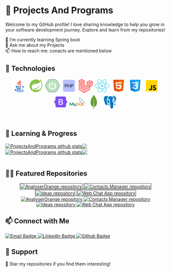 # 📡 Projects And Programs

Welcome to my GitHub profile! I love sharing knowledge to help you grow in your software development journey. Explore and learn from my repositories!

 🌱 I’m currently learning Spring boot<br />
 💬 Ask me about my Projects<br />
 📫 How to reach me: conacts are mentioned below<br />

## 🚀 Technologies

<p align="center">
  <img src="./images/java.png" alt="Languages" style="border-radius: 15px;"/>
  <img src="./images/spring.png" alt="Frameworks" style="border-radius: 15px;"/>
  <img src="./images/spring-boot.png" alt="Databases" style="border-radius: 15px;"/>
  <img src="./images/php.png" alt="Tools" style="border-radius: 15px;"/>
  <img src="./images/laravel.png" alt="Tools" style="border-radius: 15px;"/>
  <img src="./images/react.png" alt="Tools" style="border-radius: 15px;"/>
  <img src="./images/html.png" alt="Tools" style="border-radius: 15px;"/>
  <img src="./images/css.png" alt="Tools" style="border-radius: 15px;"/>
  <img src="./images/js.png" alt="Tools" style="border-radius: 15px;"/>
  <img src="./images/bootstrap.png" alt="Tools" style="border-radius: 15px;"/>
  <img src="./images/mysql.png" alt="Tools" style="border-radius: 15px;"/>
  <img src="./images/mongo.png" alt="Tools" style="border-radius: 15px;"/>
  <img src="./images/postgres.png" alt="Tools" style="border-radius: 15px;"/>
</p>

<br/>

   
## 🐎 Learning & Progress

<div align="center">
<a href="https://github.com/ProjectsAndPrograms/github-readme-stats#responsive-card-theme#gh-light-mode-only">
<div  style="width: 100%; display: flex;">
 <a href="https://github-readme-stats.vercel.app/api?username=ProjectsAndPrograms&show_icons=true&include_all_commits=true&theme=buefy&hide_border=false#gh-light-mode-only#responsive-card-theme#gh-light-mode-only" style="display: block;">
  <img align="center" style="max-height: 200px;" src="https://github-readme-stats.vercel.app/api?username=ProjectsAndPrograms&show_icons=true&include_all_commits=true&theme=buefy&hide_border=false#gh-light-mode-only" alt="ProjectsAndPrograms github stats" />
 </a>
 <a href="https://github-readme-stats.vercel.app/api/top-langs/?username=ProjectsAndPrograms&layout=compact&theme=buefy&hide_border=false#gh-light-mode-only#responsive-card-theme#gh-light-mode-only" style="display:block;">
  <img align="center" style="height: 195px;max-height: 200px"  src="https://github-readme-stats.vercel.app/api/top-langs/?username=ProjectsAndPrograms&layout=compact&theme=buefy&hide_border=false#gh-light-mode-only" />
 </a>
</div>
</a>
<a href="https://github.com/ProjectsAndPrograms/github-readme-stats#responsive-card-theme#gh-dark-mode-only">
<div  style="width: 100%; display: flex;">
 <a href="https://github-readme-stats.vercel.app/api?username=ProjectsAndPrograms&show_icons=true&include_all_commits=true&theme=merko&hide_border=true#gh-dark-mode-only#responsive-card-theme#gh-dark-mode-only" style="display: block;">
  <img align="center" style="max-height: 200px;" src="https://github-readme-stats.vercel.app/api?username=ProjectsAndPrograms&show_icons=true&include_all_commits=true&theme=merko&hide_border=true#gh-dark-mode-only" alt="ProjectsAndPrograms github stats" />
 </a>
 <a href="https://github-readme-stats.vercel.app/api/top-langs/?username=ProjectsAndPrograms&layout=compact&theme=merko&hide_border=true#gh-dark-mode-only#responsive-card-theme#gh-dark-mode-only" style="display:block;">
  <img align="center" style="height: 195px;max-height: 200px"  src="https://github-readme-stats.vercel.app/api/top-langs/?username=ProjectsAndPrograms&layout=compact&theme=merko&hide_border=true#gh-dark-mode-only" />
 </a>
</a>
</div>
</div>
<br>

## 🍋‍🟩 Featured Repositories
<div align="center">
    <!-- Light mode -->
    <a href="https://github.com/ProjectsAndPrograms/AnalyserOrange#responsive-card-theme#gh-light-mode-only">
        <img style="border: 2px solid #989898" src="https://github-readme-stats.vercel.app/api/pin/?username=ProjectsAndPrograms&repo=AnalyserOrange&theme=buefy&hide_border=false#gh-light-mode-only" alt="AnalyserOrange repository">
    </a>
    <a href="https://github.com/ProjectsAndPrograms/contacts-manager#responsive-card-theme#gh-light-mode-only">
        <img style="border: 2px solid #989898" src="https://github-readme-stats.vercel.app/api/pin/?username=ProjectsAndPrograms&repo=contacts-manager&theme=buefy&hide_border=false#gh-light-mode-only" alt="Contacts Manager repository">
    </a>
</div>
<div align="center">
    <a href="https://github.com/ProjectsAndPrograms/Ideas#responsive-card-theme#gh-light-mode-only">
        <img style="border: 2px solid #989898" src="https://github-readme-stats.vercel.app/api/pin/?username=ProjectsAndPrograms&repo=Ideas&theme=buefy&hide_border=false#gh-light-mode-only" alt="Ideas repository">
    </a>
    <a href="https://github.com/ProjectsAndPrograms/WebChatApp#responsive-card-theme#gh-light-mode-only">
        <img style="border: 2px solid #989898" src="https://github-readme-stats.vercel.app/api/pin/?username=ProjectsAndPrograms&repo=WebChatApp&theme=buefy&hide_border=false#gh-light-mode-only" alt="Web Chat App repository">
    </a>
</div>

<div align="center">
    <!-- Dark mode -->
    <a href="https://github.com/ProjectsAndPrograms/AnalyserOrange#responsive-card-theme#gh-dark-mode-only">
        <img  src="https://github-readme-stats.vercel.app/api/pin/?username=ProjectsAndPrograms&repo=AnalyserOrange&theme=merko&hide_border=true#gh-dark-mode-only" alt="AnalyserOrange repository">
    </a>
    <a href="https://github.com/ProjectsAndPrograms/contacts-manager#responsive-card-theme#gh-dark-mode-only">
        <img src="https://github-readme-stats.vercel.app/api/pin/?username=ProjectsAndPrograms&repo=contacts-manager&theme=merko&hide_border=true#gh-dark-mode-only" alt="Contacts Manager repository">
    </a>
</div>
<div align="center">
    <a href="https://github.com/ProjectsAndPrograms/Ideas#responsive-card-theme#gh-dark-mode-only">
        <img src="https://github-readme-stats.vercel.app/api/pin/?username=ProjectsAndPrograms&repo=Ideas&theme=merko&hide_border=true#gh-dark-mode-only" alt="Ideas repository">
    </a>
    <a href="https://github.com/ProjectsAndPrograms/WebChatApp#responsive-card-theme#gh-dark-mode-only">
        <img src="https://github-readme-stats.vercel.app/api/pin/?username=ProjectsAndPrograms&repo=WebChatApp&theme=merko&hide_border=true#gh-dark-mode-only" alt="Web Chat App repository">
    </a>
</div>

## 📫 Connect with Me

<p align="left">
  <a href="mailto:your.suraj2002fake@gmail.com"> 
    <img src="https://img.shields.io/badge/Email-your.shubhamkumarmaurya786@gmail.com-red?style=for-the-badge" alt="Email Badge"/>
  </a>
  <a href="https://www.linkedin.com/in/shubham-kumar-277bba278/">
    <img src="https://img.shields.io/badge/LinkedIn-shubham_kumar_277bba278-blue?style=for-the-badge" alt="LinkedIn Badge"/>
  </a>
  <a href="https://github.com/suraj-repositories">
    <img src="https://img.shields.io/badge/Github-my_practices-green?style=for-the-badge" alt="Github Badge"/>
  </a>
 
</p>

## 💚 Support
<p align="left">
  🌟 Star my repositories if you find them interesting!
</p>
